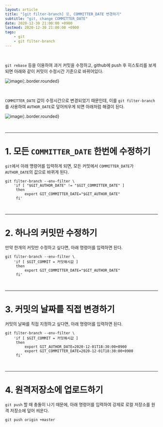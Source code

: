 ```yaml
---
layout: article
title: "[git filter-branch] 깃, COMMITTER_DATE 변경하기"
subtitle: "git, change COMMITTER_DATE"
date: 2020-12-30 21:00:00 +0900
lastmod: 2020-12-30 21:00:00 +0900
tags: 
    - git
    - git filter-branch
---
```


<br>

`git rebase` 등을 이용하여 과거 커밋을 수정하고, github에 push 후 히스토리를 보게되면 아래와 같이 커밋이 수정시간 기준으로 바뀌어있다.

![image](https://user-images.githubusercontent.com/59393359/103347281-e1b49900-4ad9-11eb-92d8-6ca77a514f47.png){:.border.rounded}

<br>

`COMMITTER_DATE` 값이 수정시간으로 변경되었기 때문인데, 이를 `git filter-branch`를 사용하여 `AUTHOR_DATE`로 덮어씌우게 되면 아래처럼 해결이 된다.

![image](https://user-images.githubusercontent.com/59393359/103347369-23ddda80-4ada-11eb-8008-21d382ac7ca7.png){:.border.rounded}

<br>

---

# 1. 모든 `COMMITTER_DATE` 한번에 수정하기

`git`에서 아래 명령어를 입력하게 되면, 모든 커밋에서 `COMMITTER_DATE`가 `AUTHOR_DATE`의 값으로 바뀌게 된다.

```
git filter-branch --env-filter \
    'if [ "$GIT_AUTHOR_DATE" != "$GIT_COMMITTER_DATE" ]
     then
         export GIT_COMMITTER_DATE="$GIT_AUTHOR_DATE"
     fi'
```

<br>

---

# 2. 하나의 커밋만 수정하기

만약 한개의 커밋만 수정하고 싶다면, 아래 명령어를 입력하면 된다.

```
git filter-branch --env-filter \
    'if [ $GIT_COMMIT = 커밋해시값 ]
     then
         export GIT_COMMITTER_DATE="$GIT_AUTHOR_DATE"
     fi'
```

<br>

---

# 3. 커밋의 날짜를 직접 변경하기

커밋의 날짜를 직접 지정하고 싶다면, 아래 명령어를 입력하면 된다.

```
git filter-branch --env-filter \
    'if [ $GIT_COMMIT = 커밋해시값 ]
     then
         export GIT_AUTHOR_DATE=2020-12-01T18:30:00+0900
         export GIT_COMMITTER_DATE=2020-12-01T18:30:00+0900
     fi'
```

<br>

---

# 4. 원격저장소에 업로드하기

`git push` 할 때 충돌이 나기 때문에, 아래 명령어를 입력하여 강제로 로컬 저장소를 원격 저장소에 덮어 씌운다.

```
git push origin +master
```

<br><br><br><br>